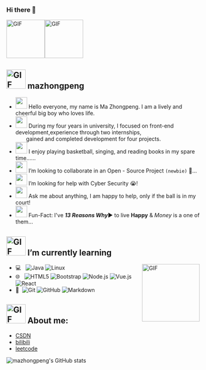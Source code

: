 ### Hi there 👋
<img align="center" alt="GIF" height ="100"  src= "https://walfiegif.files.wordpress.com/2023/07/out-transparent-21.gif?w=560&h=261&crop=1" /><img align="center" alt="GIF" height ="100"  src= "https://walfiegif.files.wordpress.com/2023/07/out-transparent-47.gif?w=560&h=148&crop=1" />

## <img height ="50" alt="GIF" src= "https://walfiegif.files.wordpress.com/2023/06/out-transparent-3.gif?w=560&h=560&crop=1" /> mazhongpeng

- <img src="https://media.giphy.com/media/j1sGG7gbue5o2gS31X/giphy.gif" width="30px">&nbsp;Hello everyone, my name is Ma Zhongpeng. I am a lively and cheerful big boy who loves life.
- <img src="https://media.giphy.com/media/7TcdtHOCxo3meUvPgj/giphy.gif" width="30px">&nbsp;During my four years in university, I focused on front-end development,experience through two internships,<br/> &nbsp;&nbsp;&nbsp;&nbsp;&nbsp;&nbsp;&nbsp;gained  and completed development for four projects.
- <img src="https://media.giphy.com/media/gicLJtvYJlEh0LSdCl/giphy.gif" width="30px">&nbsp;I enjoy playing basketball, singing, and reading books in my spare time......
- <img src="https://media.giphy.com/media/mG7xN3NU7WeUUGiKjM/giphy.gif" width="30px">&nbsp;I’m looking to collaborate in an Open - Source Project `(newbie)` 🤝...
- <img src="https://media.giphy.com/media/1AgViXhq0ZzOZyYfHV/giphy.gif" width="30px">&nbsp;I’m looking for help with Cyber Security 😭!
- <img src="https://media.giphy.com/media/lleGybkEAdmbVE8cKt/giphy.gif" width="30px">&nbsp;Ask me about anything, I am happy to help, only if the ball is in my court!
- <img src="https://media.giphy.com/media/1Bek3O06EXr6YaBcLy/giphy.gif" width="30px">&nbsp;Fun-Fact: I've ***13 Reasons Why***▶️&nbsp;to live **Happy** & *Money* is a one of them...


## <img height ="50" alt="GIF" src= "https://walfiegif.files.wordpress.com/2023/07/out-transparent-40.gif?w=560&h=591&crop=1" /> I’m currently learning        

- 💻 &#160; ![Java](https://img.shields.io/badge/-Java-333333?style=flat&logo=Java&logoColor=007396)
  ![Linux](https://img.shields.io/badge/-Linux-333333?style=flat&logo=Linux&logoColor=FCC624)
  <img align="right" alt="GIF" height ="150"  src= "https://walfiegif.files.wordpress.com/2023/07/out-transparent-132.gif?w=560&h=560&crop=1" />
- 🌐 &#160; ![HTML5](https://img.shields.io/badge/-HTML5-333333?style=flat&logo=HTML5)
  ![Bootstrap](https://img.shields.io/badge/-Bootstrap-333333?style=flat&logo=bootstrap&logoColor=563D7C)
  ![Node.js](https://img.shields.io/badge/-Node.js-333333?style=flat&logo=node.js)
  ![Vue.js](https://img.shields.io/badge/-VueJS-333333?style=flat&logo=Vue.js)
  ![React](https://img.shields.io/badge/-React-333333?style=flat&logo=React)
- 🔧 &#160;![Git](https://img.shields.io/badge/-Git-333333?style=flat&logo=git)
  ![GitHub](https://img.shields.io/badge/-GitHub-333333?style=flat&logo=github)
  ![Markdown](https://img.shields.io/badge/-Markdown-333333?style=flat&logo=markdown)

## <img height ="50" alt="GIF" src= "https://walfiegif.files.wordpress.com/2024/01/out-transparent-7.gif?w=560&h=560&crop=1" /> About me:
- [CSDN](https://blog.csdn.net/aDiaoYa_?type=blog)
- [bilibili](https://space.bilibili.com/652312752?spm_id_from=333.1007.0.0)
- [leetcode](https://leetcode.cn/u/tender-keldyshj60/)

![mazhongpeng's GitHub stats](https://github-readme-stats.vercel.app/api?username=mazhongpeng&show_icons=true&theme=dracula)
